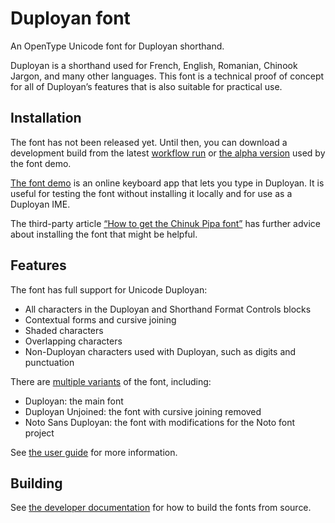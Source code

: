 <!--
Copyright 2024 David Corbett

Licensed under the Apache License, Version 2.0 (the "License");
you may not use this file except in compliance with the License.
You may obtain a copy of the License at

    http://www.apache.org/licenses/LICENSE-2.0

Unless required by applicable law or agreed to in writing, software
distributed under the License is distributed on an "AS IS" BASIS,
WITHOUT WARRANTIES OR CONDITIONS OF ANY KIND, either express or implied.
See the License for the specific language governing permissions and
limitations under the License.
-->

# Duployan font

An OpenType Unicode font for Duployan shorthand.

Duployan is a shorthand used for French, English, Romanian, Chinook Jargon, and
many other languages. This font is a technical proof of concept for all of
Duployan’s features that is also suitable for practical use.

## Installation

The font has not been released yet. Until then, you can download a development
build from the latest [workflow run](
https://github.com/dscorbett/duployan-font/actions) or [the alpha version](
https://github.com/dscorbett/duployan-test/tree/gh-pages/assets/fonts) used by
the font demo.

[The font demo](https://dscorbett.github.io/duployan-test/) is an online
keyboard app that lets you type in Duployan. It is useful for testing the font
without installing it locally and for use as a Duployan IME.

The third-party article [“How to get the Chinuk Pipa font”](
https://kaltashwawa.ca/2021/12/26/how-to-get-the-chinuk-pipa-font/) has further
advice about installing the font that might be helpful.

## Features

The font has full support for Unicode Duployan:

* All characters in the Duployan and Shorthand Format Controls blocks
* Contextual forms and cursive joining
* Shaded characters
* Overlapping characters
* Non-Duployan characters used with Duployan, such as digits and punctuation

There are [multiple variants](docs/variants.md) of the font, including:

* Duployan: the main font
* Duployan Unjoined: the font with cursive joining removed
* Noto Sans Duployan: the font with modifications for the Noto font project

See [the user guide](docs/user-documentation.md) for more information.

## Building

See [the developer documentation](docs/developer-documentation.md) for how to
build the fonts from source.
